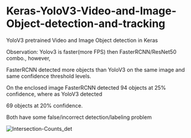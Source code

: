 # Keras-YoloV3-Video-and-Image-Object-detection-and-tracking
YoloV3 pretrained Video and Image Object detection in Keras

Observation: Yolov3 is faster(more FPS) then FasterRCNN/ResNet50 combo., however,

FasterRCNN detected more objects than YoloV3 on the same image and same confidence threshold levels.

On the enclosed image FasterRCNN detected 94 objects at 25% confidence, where as YoloV3 detected

69 objects at 20% confidence.

Both have some false/incorrect detection/labeling problem



![Intersection-Counts_det](https://user-images.githubusercontent.com/88380811/138731822-db1cfa26-cfba-46a0-8b87-c71df0f4f78d.PNG)
